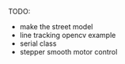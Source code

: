 TODO:
-    make the street model
-    line tracking opencv example    
-    serial class
-    stepper smooth motor control
